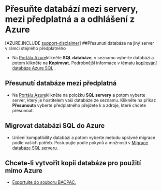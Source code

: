 <properties
    pageTitle="Přesuňte databází mezi servery, mezi předplatná a a odhlášení z Azure."
    description="Rychlé kroky chcete kopírovat, přesunout a migraci dat a databází v databázi SQL Azure."
    services="sql-database"
    documentationCenter=""
    authors="v-shysun"
    manager="felixwu"
    editor=""/>

<tags
    ms.service="sql-database"
    ms.workload="data-management"
    ms.tgt_pltfrm="na"
    ms.devlang="na"
    ms.topic="article"
    ms.date="09/13/2016"
    ms.author="v-shysun"/>

# <a name="move-databases-between-servers-between-subscriptions-and-in-and-out-of-azure"></a>Přesuňte databází mezi servery, mezi předplatná a a odhlášení z Azure

[AZURE.INCLUDE [support-disclaimer](../../includes/support-disclaimer.md)]
##<a name="to-move-a-database-to-a-different-server-in-the-same-subscription"></a>Přesunutí databáze na jiný server v rámci stejného předplatného
- Na [Portálu Azure](https://portal.azure.com)klikněte **SQL databáze**, v seznamu vyberte databázi a potom klikněte na **Kopírovat**. Podrobnější informace v tématu [kopírování databáze Azure SQL](sql-database-copy.md) .

## <a name="to-move-a-database-between-subscriptions"></a>Přesunutí databáze mezi předplatná
- Na [Portálu Azure](https://portal.azure.com)klikněte na položku **SQL servery** a potom vyberte server, který je hostitelem vaší databáze ze seznamu. Klikněte na příkaz **Přesunout**a vyberte předplatného přejdete k a zdroje, které chcete přesunout.

## <a name="to-migrate-a-sql-database-into-azure"></a>Migrovat databázi SQL do Azure
- Určení kompatibility databázi a potom vyberte metodu správné migrace podle vašich potřeb. Postupujte podle pokynů a možnosti v [Migrace databáze SQL serveru](sql-database-cloud-migrate.md).

## <a name="to-create-a-copy-of-a-database-for-use-outside-of-azure"></a>Chcete-li vytvořit kopii databáze pro použití mimo Azure
- [Exportujte do souboru BACPAC.](sql-database-export.md)
